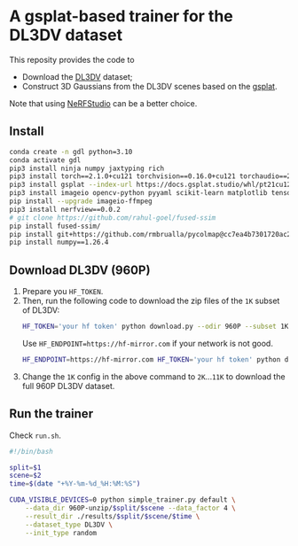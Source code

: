 # A gsplat-based trainer for the DL3DV dataset
This reposity provides the code to
* Download the [DL3DV](https://huggingface.co/datasets/DL3DV/DL3DV-Benchmark/tree/main) dataset;
* Construct 3D Gaussians from the DL3DV scenes based on the [gsplat](https://github.com/nerfstudio-project/gsplat/tree/main).

Note that using [NeRFStudio](https://github.com/nerfstudio-project/nerfstudio) can be a better choice.
## Install

```bash 
conda create -n gdl python=3.10
conda activate gdl
pip3 install ninja numpy jaxtyping rich
pip3 install torch==2.1.0+cu121 torchvision==0.16.0+cu121 torchaudio==2.1.0+cu121 --index-url https://download.pytorch.org/whl/cu121
pip3 install gsplat --index-url https://docs.gsplat.studio/whl/pt21cu121
pip3 install imageio opencv-python pyyaml scikit-learn matplotlib tensorly tensorboard torchmetrics
pip install --upgrade imageio-ffmpeg
pip3 install nerfview==0.0.2
# git clone https://github.com/rahul-goel/fused-ssim
pip install fused-ssim/
pip install git+https://github.com/rmbrualla/pycolmap@cc7ea4b7301720ac29287dbe450952511b32125e
pip install numpy==1.26.4
```

## Download DL3DV (960P)
1. Prepare you `HF_TOKEN`.
2. Then, run the following code to download the zip files of the `1K` subset of DL3DV:
    ```bash
    HF_TOKEN='your hf token' python download.py --odir 960P --subset 1K --resolution 960P --file_type images+poses --clean_cache
    ```
    Use `HF_ENDPOINT=https://hf-mirror.com` if your network is not good.
    ```bash
    HF_ENDPOINT=https://hf-mirror.com HF_TOKEN='your hf token' python download.py --odir 960P --subset 1K --resolution 960P --file_type images+poses --clean_cache
    ```
3. Change the `1K` config in the above command to `2K`...`11K` to download the full 960P DL3DV dataset.


## Run the trainer
Check `run.sh`.
```bash
#!/bin/bash

split=$1
scene=$2
time=$(date "+%Y-%m-%d_%H:%M:%S")

CUDA_VISIBLE_DEVICES=0 python simple_trainer.py default \
    --data_dir 960P-unzip/$split/$scene --data_factor 4 \
    --result_dir ./results/$split/$scene/$time \
    --dataset_type DL3DV \
    --init_type random
```